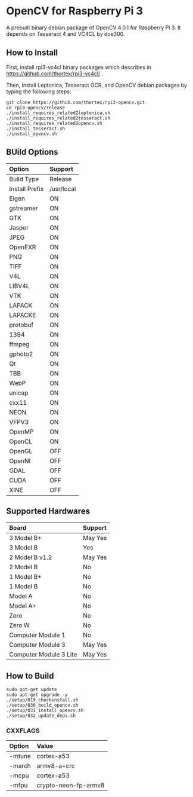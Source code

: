 # OpenCV for Raspberry Pi 3

A prebuilt binary debian package of OpenCV 4.0.1 for Raspberry Pi 3. It depends on Tesseract 4 and VC4CL by doe300.

## How to Install

First, install rpi3-vc4cl binary packages which describes in https://github.com/thortex/rpi3-vc4cl/ .

Then, Install Leptonica, Tesseract OCR, and OpenCV debian packages by typing the following steps:
```
git clone https://github.com/thortex/rpi3-opencv.git
cd rpi3-opencv/release
./install_requires_related2leptonica.sh
./install_requires_related2tesseract.sh
./install_requires_related2opencv.sh
./install_tesseract.sh
./install_opencv.sh
```

## BUild Options

| Option         | Support    |
|:---------------|:-----------|
| Build Type     | Release    |
| Install Prefix | /usr/local |
| Eigen          | ON |
| gstreamer      | ON |
| GTK            | ON |
| Jasper         | ON |
| JPEG           | ON |
| OpenEXR        | ON |
| PNG            | ON |
| TIFF           | ON |
| V4L            | ON |
| LIBV4L         | ON |
| VTK            | ON |
| LAPACK         | ON |
| LAPACKE        | ON |
| protobuf       | ON |
| 1394           | ON |
| ffmpeg         | ON |
| gphoto2        | ON |
| Qt             | ON |
| TBB            | ON |
| WebP           | ON |
| unicap         | ON |
| cxx11          | ON |
| NEON           | ON |
| VFPV3          | ON |
| OpenMP         | ON |
| OpenCL         | ON |
| OpenGL         | OFF |
| OpenNI         | OFF |
| GDAL           | OFF |
| CUDA           | OFF |
| XINE           | OFF |

## Supported Hardwares

| Board                 | Support |
|:----------------------|:--------|
| 3 Model B+            | May Yes |
| 3 Model B             | Yes     |
| 2 Model B v1.2        | May Yes |
| 2 Model B             | No      |
| 1 Model B+            | No      |
| 1 Model B             | No      |
| Model A               | No      |
| Model A+              | No      |
| Zero                  | No      |
| Zero W                | No      |
| Computer Module 1     | No      |
| Computer Module 3     | May Yes |
| Computer Module 3 Lite| May Yes |


## How to Build

```
sudo apt-get update
sudo apt-get upgrade -y 
./setup/019_checkinstall.sh
./setup/030_build_opencv.sh
./setup/031_install_opencv.sh
./setup/032_update_deps.sh
```

### CXXFLAGS

| Option | Value                |
|:-------|:---------------------|
|-mtune  | cortex-a53           |
|-march  | armv8-a+crc          |
|-mcpu   | cortex-a53           |
|-mfpu   | crypto-neon-fp-armv8 |



